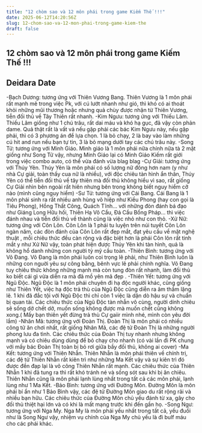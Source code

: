 ```yaml
---
title: "12 chòm sao và 12 môn phái trong game Kiếm Thế !!!"
date: 2025-06-12T14:20:56Z
slug: 12-chom-sao-va-12-mon-phai-trong-game-kiem-the
draft: false
---
```


## 12 chòm sao và 12 môn phái trong game Kiếm Thế !!!

## Deidara Date

-Bạch Dương: tương ứng với Thiên Vương Bang. Thiên Vương là 1 môn phái rất mạnh mẽ trong việc Pk, với cú lướt nhanh như gió, thì khó có ai thoát khỏi những mũi thương hoặc nhưng quả chùy được nhận từ Thiên Vương, tiễn đối thủ về Tây Thiên rất nhanh.
-Kim Ngưu: tương ứng với Thiếu Lâm. Thiếu Lâm giống như 1 chú trâu, rất dai máu và khó hạ gục, đã vậy còn phản dame. Quả thật rất là vất vả nếu gặp phải các bác Kim Ngưu này, nếu gặp phải, thì có 3 phương án để lựa chọn. 1 là bỏ chạy, 2 là bay vào làm những cú hit and run nếu bạn tự tin, 3 là bỏ mạng dưới tay các chú trâu này.
-Song Tử: tương ứng với Minh Giáo. Minh giáo là 1 môn phái nữa chính nữa tà 2 mặt giống như Song Tử vậy, nhưng Minh Giáo lại có Minh Giáo Kiếm rất giới trong việc combo auto, có thể vừa đánh vừa blag blag 
-Cự Giải: tương ứng với Thúy Yên. Thúy Yên là môn phái có số lượng nữ đông hơn nam (y như nhà Cự giải, toàn thấy cua nữ là nhiều), với độc chiêu tàn hình ẩn thân, Thúy Yên có thể tiễn đối thủ về tây thiên mà đối thủ không hiểu vì sao, rất giống Cự Giải nhìn bên ngoài rất hiên nhưng bên trong không biết nguy hiểm cỡ nào  (mình cũng nguy hiểm)
-Sư Tử: tương ứng với Cái Bang. Cái Bang là 1 môn phái sinh ra rất nhiều anh hùng võ hiệp như Kiều Phong (hay con gọi là Tiêu Phong), Hồng Thất Công, Quách Tĩnh... với những đòn đánh bá đạo như Giáng Long Hữu hối, Thiên Hạ Vô Cẩu, Đả Cẩu Bổng Pháp... thì việc đánh nhau và tiễn đối thủ về thành cũng là việc nhỏ như con thỏ. 
-Xử Nữ: tương ứng với Côn Lôn. Côn Lôn là 1 phái tu luyện trên núi tuyết Côn Lôn ngàn năm, các đòn đánh của Côn Lôn rất đẹp mắt, đạt yêu cầu về mặt nghệ thuật , mỗi chiêu thức đều càn rộng và đặc biệt hơn là phái Côn lôn rất tinh mắt y như Xử Nữ vậy, toàn phát hiện được Thúy Yên khi tàn hình, quả là không hổ danh những con người tỷ mỹ cầu toàn. 
-Thiên Bình: tương ứng với Võ Đang. Võ Đang là môn phái luôn coi trọng lẽ phải, như Thiên Bình luôn là những con nguời yêu sự công bằng, bênh vực lẽ phải chính nghĩa. Võ Đang tuy chiêu thức không những mạnh mà còn tung đòn rất nhanh, làm đối thủ ko biết cái gì vừa diễn ra mà đã mồ yên mã đẹp .
-Thiên Yết: tương ứng với Ngũ Độc. Ngũ Độc là 1 môn phái chuyên đi hạ độc người khác, cũng giống như Thiên Yết, việc hạ độc trả thù của Ngũ Độc cũng diễn ra âm thầm lặng lẽ. 1 khi đã đắc tội với Ngũ Độc thì chỉ còn 1 việc là dặn dò hậu sự và chuẩn bị quan tài. Các chiêu thức của Ngũ Độc tàn nhẫn vô cùng, người dính chiêu sẽ sống dở chết dở, muốn sống không được mà muốn chết cũng không xong.( Mấy bạn thiên yết đừng trả thù Cự gaiir mình nhé, mình còn yêu đời lắm)
-Nhân Mã: tương ứng với Đoàn Thị. Đoàn Thị là môn phái có nhiều công tử ăn chơi nhất, rất giống Nhân Mã, các đệ tử Đoàn Thị là những người phong lưu đa tình. Các chiêu thức của Đoàn Thị tuy nhanh nhưng không mạnh và có chiêu dùng dùng để bỏ chạy cho nhanh  (có vài lần đi PK chung với mấy bác Đoàn Thị toàn bị bỏ rơi giữa bầy đối thủ, không ai cover)
-Ma Kết: tương ứng với Thiên Nhẫn. Thiên Nhẫn là môn phái thiên về chính trị, các đệ tử Thiên Nhẫn rất kiên trì như những Ma Kết vậy và sự kiên trì đó được đền đạp lại là võ công Thiên Nhẫn rất mạnh. Các chiêu thức của Thiên Nhẫn 1 khi đã tung ra thì rất khó tránh né và sống sót sau khi bị ăn chiêu. Thiên Nhẫn cũng là môn phái lạnh lùng nhất trong tất cả các môn phái, lạnh lùng như 1 Ma Kết.
-Bảo Bình: tương ứng với Đường Môn. Đường Môn là môn phái bí ẩn như 1 Bảo Bình vậy, các đệ tử Đường Môn giao du rất rộng rãi và nhiều bạn hữu. Các chiêu thức của Đường Môn chủ yếu đánh từ xa, gây cho đối thủ thiệt hại lớn và có khi là mất mạng trước khi đến gần họ. 
-Song Ngư: tương ứng với Nga My. Nga My là môn phái yếu nhất trong tất cả, yếu đuối như là Song Ngư vậy, nhiệm vụ chính của Nga My chủ yếu là đi bulf máu cho các phái khác.